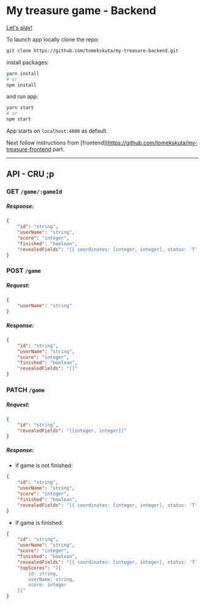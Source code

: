 # My treasure game - Backend

[Let's play!](https://my-treasure.tomekskuta.pl/)

To launch app locally clone the repo:

```bash
git clone https://github.com/tomekskuta/my-treasure-backend.git
```

install packages:

```bash
yarn install
# or
npm install
```

and run app:

```bash
yarn start
# or
npm start
```

App starts on `localhost:4000` as default.

Next follow instructions from [frontend](https://github.com/tomekskuta/my-treasure-frontend part.

---

## API - CRU ;p

### GET `/game/:gameId`

##### Response:

```json
{
    "id": "string",
    "userName": "string",
    "score": "integer",
    "finished": "boolean",
    "revealedFields": "[{ coordinates: [integer, integer], status: 'T' | 3 | 2 | 1 | null }]"
}
```

### POST `/game`

##### Request:

```json
{
    "userName": "string"
}
```

##### Response:

```json
{
    "id": "string",
    "userName": "string",
    "score": "integer",
    "finished": "boolean",
    "revealedFields": "[]"
}
```

### PATCH `/game`

##### Request:

```json
{
    "id": "string",
    "revealedFields": "[[integer, integer]]"
}
```

##### Response:

-   if game is not finished:

```json
{
    "id": "string",
    "userName": "string",
    "score": "integer",
    "finished": "boolean",
    "revealedFields": "[{ coordinates: [integer, integer], status: 'T' | 3 | 2 | 1 | null }]"
}
```

-   if game is finished:

```json
{
    "id": "string",
    "userName": "string",
    "score": "integer",
    "finished": "boolean",
    "revealedFields": "[{ coordinates: [integer, integer], status: 'T' | 3 | 2 | 1 | null }]",
    "topScores": "[{
        id: string,
        userName: string,
        score: integer
    }]"
}
```
